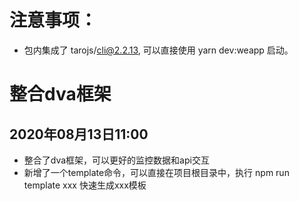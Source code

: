 # 注意事项：
- 包内集成了 tarojs/cli@2.2.13, 可以直接使用 yarn dev:weapp 启动。

# 整合dva框架
## 2020年08月13日11:00

- 整合了dva框架，可以更好的监控数据和api交互
- 新增了一个template命令，可以直接在项目根目录中，执行 npm run template xxx 快速生成xxx模板
